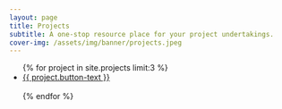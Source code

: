 ```yaml
---
layout: page
title: Projects
subtitle: A one-stop resource place for your project undertakings.
cover-img: /assets/img/banner/projects.jpeg
---
```


<ul class="pagination blog-pager">
  {% for project in site.projects limit:3 %}
  <li class="page-item">
    <a class="page-link" href="{{ project.link }}" data-toggle="tooltip" data-placement="top" >{{ project.button-text }}</a>
  </li>
  <br>
  {% endfor %}  
</ul>